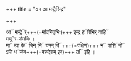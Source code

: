 +++
title = "०१ आ मन्द्रैरिन्द्र"

+++

आ᳓ मन्द्रै᳓र्+++(=र्मादयितृभिः)+++ इन्द्र ह᳓रिभिर् याहि᳓  
मयू᳓र-रोमभिः ।  
मा᳓ त्वा के᳓ चिन् नि᳓ यमन् विं᳓+++(=पक्षिणं)+++ न᳓ पाशि᳓नो᳓  
ऽति ध᳓न्वेव+++(=मरुदेशम् इव)+++ ताँ᳓ इहि ॥

